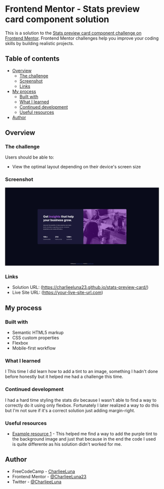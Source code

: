 # Frontend Mentor - Stats preview card component solution

This is a solution to the [Stats preview card component challenge on Frontend Mentor](https://www.frontendmentor.io/challenges/stats-preview-card-component-8JqbgoU62). Frontend Mentor challenges help you improve your coding skills by building realistic projects. 

## Table of contents

- [Overview](#overview)
  - [The challenge](#the-challenge)
  - [Screenshot](#screenshot)
  - [Links](#links)
- [My process](#my-process)
  - [Built with](#built-with)
  - [What I learned](#what-i-learned)
  - [Continued development](#continued-development)
  - [Useful resources](#useful-resources)
- [Author](#author)

## Overview

### The challenge

Users should be able to:

- View the optimal layout depending on their device's screen size

### Screenshot

![](./screenshot.jpg)

### Links

- Solution URL: (https://charlieeluna23.github.io/stats-preview-card/)
- Live Site URL: (https://your-live-site-url.com)

## My process

### Built with

- Semantic HTML5 markup
- CSS custom properties
- Flexbox
- Mobile-first workflow

### What I learned

I This time I did learn how to add a tint to an image, something I hadn't done before honestly but it helped me had a challenge this time.

### Continued development

I had a hard time styling the stats div because I wasn't able to find a way to correctly do it using only flexbox. Fortunately I later realized a way to do this but I'm not sure if it's a correct solution just adding margin-right.

### Useful resources

- [Example resource 1](https://www.youtube.com/watch?v=E6Iq70_uZwg&ab_channel=HaverikaKrishna) - This helped me find a way to add the purple tint to the background image and just that because in the end the code I used is quite differente as his solution didn't worked for me.

## Author

- FreeCodeCamp - [CharlieeLuna](https://www.freecodecamp.org/CharlieeLuna)
- Frontend Mentor - [@CharlieeLuna23](https://www.frontendmentor.io/profile/CharlieeLuna23)
- Twitter - [@CharlieeLuna](https://twitter.com/CharlieeLuna)
